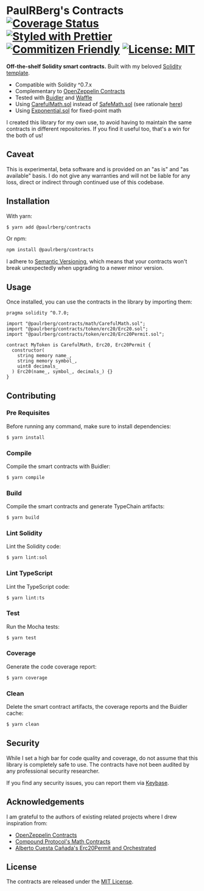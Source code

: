# PaulRBerg's Contracts [![Coverage Status](https://coveralls.io/repos/github/paulrberg/paulrberg-contracts/badge.svg?branch=develop)](https://coveralls.io/github/paulrberg/paulrberg-contracts?branch=develop) [![Styled with Prettier](https://img.shields.io/badge/code_style-prettier-ff69b4.svg)](https://prettier.io) [![Commitizen Friendly](https://img.shields.io/badge/commitizen-friendly-brightgreen.svg)](http://commitizen.github.io/cz-cli/) [![License: MIT](https://img.shields.io/badge/License-MIT-yellow.svg)](https://opensource.org/licenses/MIT)

**Off-the-shelf Solidity smart contracts.** Built with my beloved [Solidity template](https://github.com/PaulRBerg/solidity-template).

- Compatible with Solidity ^0.7.x
- Complementary to [OpenZeppelin Contracts](https://github.com/OpenZeppelin/openzeppelin-contracts)
- Tested with [Buidler](https://github.com/nomiclabs/buidler) and [Waffle](https://github.com/EthWorks/Waffle)
- Using
  [CarefulMath.sol](https://github.com/compound-finance/compound-protocol/blob/v2.8.1/contracts/CarefulMath.sol) instead
  of [SafeMath.sol](https://github.com/OpenZeppelin/openzeppelin-contracts/blob/v3.2.0/contracts/math/SafeMath.sol) (see
  rationale [here](https://twitter.com/PaulRBerg/status/1294398438654857217))
- Using [Exponential.sol](https://github.com/compound-finance/compound-protocol/blob/v2.8.1/contracts/Exponential.sol)
  for fixed-point math

I created this library for my own use, to avoid having to maintain the same contracts in different repositories. If
you find it useful too, that's a win for the both of us!

## Caveat

This is experimental, beta software and is provided on an "as is" and "as available" basis. I do not give any warranties and will not be liable for any loss, direct or indirect through continued use of this codebase.

## Installation

With yarn:

```sh
$ yarn add @paulrberg/contracts
```

Or npm:

```sh
npm install @paulrberg/contracts
```

I adhere to [Semantic Versioning](https://semver.org/), which means that your contracts won't break unexpectedly when upgrading to a newer minor version.

## Usage

Once installed, you can use the contracts in the library by importing them:

```solidity
pragma solidity ^0.7.0;

import "@paulrberg/contracts/math/CarefulMath.sol";
import "@paulrberg/contracts/token/erc20/Erc20.sol";
import "@paulrberg/contracts/token/erc20/Erc20Permit.sol";

contract MyToken is CarefulMath, Erc20, Erc20Permit {
  constructor(
    string memory name_,
    string memory symbol_,
    uint8 decimals_
  ) Erc20(name_, symbol_, decimals_) {}
}

```

## Contributing

### Pre Requisites

Before running any command, make sure to install dependencies:

```sh
$ yarn install
```

### Compile

Compile the smart contracts with Buidler:

```sh
$ yarn compile
```

### Build

Compile the smart contracts and generate TypeChain artifacts:

```sh
$ yarn build
```

### Lint Solidity

Lint the Solidity code:

```sh
$ yarn lint:sol
```

### Lint TypeScript

Lint the TypeScript code:

```sh
$ yarn lint:ts
```

### Test

Run the Mocha tests:

```sh
$ yarn test
```

### Coverage

Generate the code coverage report:

```sh
$ yarn coverage
```

### Clean

Delete the smart contract artifacts, the coverage reports and the Buidler cache:

```sh
$ yarn clean
```

## Security

While I set a high bar for code quality and coverage, do not assume that this library is completely safe to use. The contracts
have not been audited by any professional security researcher.

If you find any security issues, you can report them via [Keybase](https://keybase.io/paulrberg).

## Acknowledgements

I am grateful to the authors of existing related projects where I drew inspiration from:

- [OpenZeppelin Contracts](https://github.com/OpenZeppelin/openzeppelin-contracts)
- [Compound Protocol's Math Contracts](https://github.com/compound-finance/compound-protocol)
- [Alberto Cuesta Cañada's Erc20Permit and Orchestrated](https://github.com/albertocuestacanada)

## License

The contracts are released under the [MIT License](./LICENSE.md).
